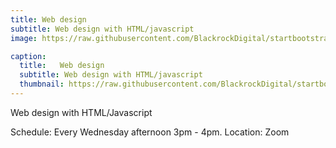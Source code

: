 ```yaml
---
title: Web design
subtitle: Web design with HTML/javascript
image: https://raw.githubusercontent.com/BlackrockDigital/startbootstrap-agency/master/src/assets/img/portfolio/02-full.jpg

caption:
  title:   Web design
  subtitle: Web design with HTML/javascript
  thumbnail: https://raw.githubusercontent.com/BlackrockDigital/startbootstrap-agency/master/src/assets/img/portfolio/02-thumbnail.jpg
---
```

Web design with HTML/Javascript


Schedule: Every Wednesday afternoon 3pm - 4pm.
Location: Zoom
